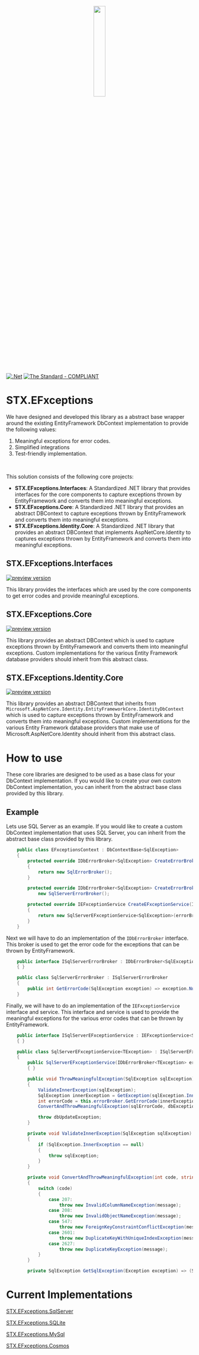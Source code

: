 <p align="center">
  <img width="25%" height="25%" src="https://github.com/The-Standard-Organization/STX.EFxceptions.Core/blob/main/Resources/EFxceptions.png?raw=true">
</p>

[![.Net](https://github.com/The-Standard-Organization/STX.EFxceptions.Core/actions/workflows/dotnet.yml/badge.svg)](https://github.com/The-Standard-Organization/STX.EFxceptions.Core/actions/workflows/dotnet.yml)
[![The Standard - COMPLIANT](https://img.shields.io/badge/The_Standard-COMPLIANT-2ea44f)](https://github.com/hassanhabib/The-Standard)


# STX.EFxceptions

We have designed and developed this library as a abstract base wrapper around the existing EntityFramework DbContext implementation to provide the following values:

<ol>
	<li>Meaningful exceptions for error codes.</li>
	<li>Simplified integrations</li>
	<li>Test-friendly implementation.</li>
</ol>

<br>

This solution consists of the following core projects:

<ul>
	<li><strong>STX.EFxceptions.Interfaces</strong>: A Standardized .NET library that provides interfaces for the core components to capture exceptions thrown by EntityFramework and converts them into meaningful exceptions.</li>
	<li><strong>STX.EFxceptions.Core</strong>: A Standardized .NET library that provides an abstract DBContext to capture exceptions thrown by EntityFramework and converts them into meaningful exceptions.</li>
	<li><strong>STX.EFxceptions.Identity.Core</strong>: A Standardized .NET library that provides an abstract DBContext that implements AspNetCore.Identity to captures exceptions thrown by EntityFramework and converts them into meaningful exceptions.</li>
</ul>


## STX.EFxceptions.Interfaces

[![preview version](https://img.shields.io/nuget/vpre/STX.EFxceptions.Interfaces)](https://www.nuget.org/packages/STX.EFxceptions.Interfaces/absoluteLatest)

This library provides the interfaces which are used by the core components to get error codes and provide meaningful exceptions.

## STX.EFxceptions.Core

[![preview version](https://img.shields.io/nuget/vpre/STX.EFxceptions.Core)](https://www.nuget.org/packages/STX.EFxceptions.Core/absoluteLatest)

This library provides an abstract DBContext which is used to capture exceptions thrown by EntityFramework and converts them into meaningful exceptions.
Custom implementations for the various Entity Framework database providers should inherit from this abstract class.

## STX.EFxceptions.Identity.Core

[![preview version](https://img.shields.io/nuget/vpre/STX.EFxceptions.Identity.Core)](https://www.nuget.org/packages/STX.EFxceptions.Identity.Core/absoluteLatest)

This library provides an abstract DBContext that inherits from `Microsoft.AspNetCore.Identity.EntityFrameworkCore.IdentityDbContext` which is used to capture exceptions thrown by EntityFramework and converts them into meaningful exceptions.
Custom implementations for the various Entity Framework database providers that make use of Microsoft.AspNetCore.Identity should inherit from this abstract class.


# How to use

These core libraries are designed to be used as a base class for your DbContext implementation.  If you would like to create your own custom DbContext implementation, you can inherit from the abstract base class provided by this library.

## Example

Lets use SQL Server as an example.  If you would like to create a custom DbContext implementation that uses SQL Server, you can inherit from the abstract base class provided by this library.

```cs
    public class EFxceptionsContext : DbContextBase<SqlException>
    {
        protected override IDbErrorBroker<SqlException> CreateErrorBroker()
        {
            return new SqlErrorBroker();
        }

        protected override IDbErrorBroker<SqlException> CreateErrorBroker() =>
            new SqlServerErrorBroker();

        protected override IEFxceptionService CreateEFxceptionService(IDbErrorBroker<SqlException> errorBroker)
        {
            return new SqlServerEFxceptionService<SqlException>(errorBroker);
        }
    }
```

Next we will have to do an implementation of the `IDbErrorBroker` interface.  This broker is used to get the error code for the exceptions that can be thrown by EntityFramework.

```cs
    public interface ISqlServerErrorBroker : IDbErrorBroker<SqlException>
    { }

    public class SqlServerErrorBroker : ISqlServerErrorBroker
    {
        public int GetErrorCode(SqlException exception) => exception.Number;
    }
```

Finally, we will have to do an implementation of the `IEFxceptionService` interface and service.  This interface and service is used to provide the meaningful exceptions for the various error codes that can be thrown by EntityFramework.

```cs
	public interface ISqlServerEFxceptionService : IEFxceptionService<SqlException>
	{ }

	public class SqlServerEFxceptionService<TException> : ISqlServerEFxceptionService
	{
		public SqlServerEFxceptionService(IDbErrorBroker<TException> errorBroker) : base(errorBroker)
		{ }

        public void ThrowMeaningfulException(SqlException sqlException)
        {
            ValidateInnerException(sqlException);
            SqlException innerException = GetException(sqlException.InnerException);
            int errorCode = this.errorBroker.GetErrorCode(innerException);
            ConvertAndThrowMeaningfulException(sqlErrorCode, dbException.Message);

            throw dbUpdateException;
        }

        private void ValidateInnerException(SqlException sqlException)
        {
            if (SqlException.InnerException == null)
            {
                throw sqlException;
            }
        }

        private void ConvertAndThrowMeaningfulException(int code, string message)
        {
            switch (code)
            {
                case 207:
                    throw new InvalidColumnNameException(message);
                case 208:
                    throw new InvalidObjectNameException(message);
                case 547:
                    throw new ForeignKeyConstraintConflictException(message);
                case 2601:
                    throw new DuplicateKeyWithUniqueIndexException(message);
                case 2627:
                    throw new DuplicateKeyException(message);
            }
        }

        private SqlException GetSqlException(Exception exception) => (SqlException)exception;
```

# Current Implementations

[STX.EFxceptions.SqlServer](https://github.com/The-Standard-Organization/STX.EFxceptions.SqlServer)

[STX.EFxceptions.SQLite](https://github.com/The-Standard-Organization/STX.EFxceptions.SQLite)

[STX.EFxceptions.MySql](https://github.com/The-Standard-Organization/STX.EFxceptions.MySql)

[STX.EFxceptions.Cosmos](https://github.com/The-Standard-Organization/STX.EFxceptions.Cosmos)
